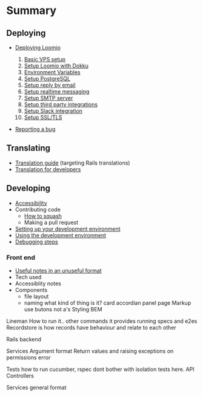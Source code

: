 # Summary

## Deploying
* [Deploying Loomio](setup_loomio_production.md)
  1. [Basic VPS setup](basic_vps_setup.md)
  2. [Setup Loomio with Dokku](install_loomio_with_dokku.md)
  3. [Environment Variables](environment_variables.md)
  4. [Setup PostgreSQL](setup_postgresql.md)
  5. [Setup reply by email](setup_reply_by_email.md)
  6. [Setup realtime messaging](setup_faye.md)
  7. [Setup SMTP server](setup_smtp_server.md)
  8. [Setup third party integrations](setup_loomio_integrations.md)
  9. [Setup Slack integration](setup_slack.md)
  9. [Setup SSL/TLS](setup_ssl.md)

* [Reporting a bug](reporting_a_bug.md)

## Translating
* [Translation guide](translation.md) (targeting Rails translations)
* [Translation for developers](translation_for_developers.md)

## Developing
* [Accessibility](accessibility.md)
* Contributing code
  * [How to squash](how_to_squash.md)
  * Making a pull request
* [Setting up your development environment](setup_development_environment.md)
* [Using the development environment](using_development.md)
* [Debugging steps](debugging.md)

### Front end
  * [Useful notes in an unuseful format](code_guidelines.md)
  * Tech used
  * Accessiblity notes
  * Components
    * file layout
    * naming
      what kind of thing is it?
        card
        accordian
        panel
        page
    Markup
      use butons not a's
    Styling
      BEM

  Lineman
    How to run it..
    other commands it provides
    running specs and e2es
  Recordstore
    is how records have behaviour and relate to each other

Rails backend

  Services
    Argument format
    Return values and raising exceptions on permissions error
    
  Tests
    how to run cucumber, rspec
    dont bother with isolation tests here.
  API Controllers

  Services
    general format


